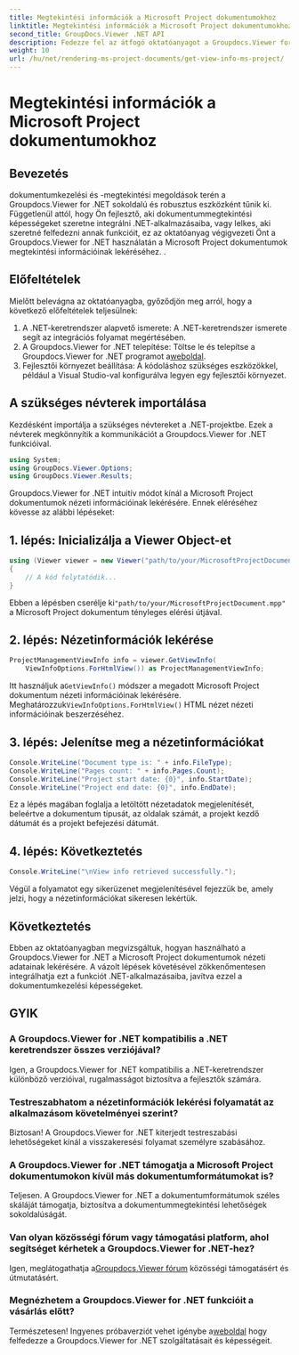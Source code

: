 ```yaml
---
title: Megtekintési információk a Microsoft Project dokumentumokhoz
linktitle: Megtekintési információk a Microsoft Project dokumentumokhoz
second_title: GroupDocs.Viewer .NET API
description: Fedezze fel az átfogó oktatóanyagot a Groupdocs.Viewer for .NET használatáról a Microsoft Project dokumentumok nézeti információinak könnyű lekéréséhez.
weight: 10
url: /hu/net/rendering-ms-project-documents/get-view-info-ms-project/
---
```


# Megtekintési információk a Microsoft Project dokumentumokhoz

## Bevezetés
dokumentumkezelési és -megtekintési megoldások terén a Groupdocs.Viewer for .NET sokoldalú és robusztus eszközként tűnik ki. Függetlenül attól, hogy Ön fejlesztő, aki dokumentummegtekintési képességeket szeretne integrálni .NET-alkalmazásaiba, vagy lelkes, aki szeretné felfedezni annak funkcióit, ez az oktatóanyag végigvezeti Önt a Groupdocs.Viewer for .NET használatán a Microsoft Project dokumentumok megtekintési információinak lekéréséhez. .
## Előfeltételek
Mielőtt belevágna az oktatóanyagba, győződjön meg arról, hogy a következő előfeltételek teljesülnek:
1. A .NET-keretrendszer alapvető ismerete: A .NET-keretrendszer ismerete segít az integrációs folyamat megértésében.
2.  A Groupdocs.Viewer for .NET telepítése: Töltse le és telepítse a Groupdocs.Viewer for .NET programot a[weboldal](https://releases.groupdocs.com/viewer/net/).
3. Fejlesztői környezet beállítása: A kódoláshoz szükséges eszközökkel, például a Visual Studio-val konfigurálva legyen egy fejlesztői környezet.

## A szükséges névterek importálása
Kezdésként importálja a szükséges névtereket a .NET-projektbe. Ezek a névterek megkönnyítik a kommunikációt a Groupdocs.Viewer for .NET funkcióival.

```csharp
using System;
using GroupDocs.Viewer.Options;
using GroupDocs.Viewer.Results;
```

Groupdocs.Viewer for .NET intuitív módot kínál a Microsoft Project dokumentumok nézeti információinak lekérésére. Ennek eléréséhez kövesse az alábbi lépéseket:
## 1. lépés: Inicializálja a Viewer Object-et
```csharp
using (Viewer viewer = new Viewer("path/to/your/MicrosoftProjectDocument.mpp"))
{
    // A kód folytatódik...
}
```
 Ebben a lépésben cserélje ki`"path/to/your/MicrosoftProjectDocument.mpp"` a Microsoft Project dokumentum tényleges elérési útjával.
## 2. lépés: Nézetinformációk lekérése
```csharp
ProjectManagementViewInfo info = viewer.GetViewInfo(
    ViewInfoOptions.ForHtmlView()) as ProjectManagementViewInfo;
```
 Itt használjuk a`GetViewInfo()` módszer a megadott Microsoft Project dokumentum nézeti információinak lekérésére. Meghatározzuk`ViewInfoOptions.ForHtmlView()` HTML nézet nézeti információinak beszerzéséhez.
## 3. lépés: Jelenítse meg a nézetinformációkat
```csharp
Console.WriteLine("Document type is: " + info.FileType);
Console.WriteLine("Pages count: " + info.Pages.Count);
Console.WriteLine("Project start date: {0}", info.StartDate);
Console.WriteLine("Project end date: {0}", info.EndDate);
```
Ez a lépés magában foglalja a letöltött nézetadatok megjelenítését, beleértve a dokumentum típusát, az oldalak számát, a projekt kezdő dátumát és a projekt befejezési dátumát.
## 4. lépés: Következtetés
```csharp
Console.WriteLine("\nView info retrieved successfully.");
```
Végül a folyamatot egy sikerüzenet megjelenítésével fejezzük be, amely jelzi, hogy a nézetinformációkat sikeresen lekértük.

## Következtetés
Ebben az oktatóanyagban megvizsgáltuk, hogyan használható a Groupdocs.Viewer for .NET a Microsoft Project dokumentumok nézeti adatainak lekérésére. A vázolt lépések követésével zökkenőmentesen integrálhatja ezt a funkciót .NET-alkalmazásaiba, javítva ezzel a dokumentumkezelési képességeket.
## GYIK

### A Groupdocs.Viewer for .NET kompatibilis a .NET keretrendszer összes verziójával?

Igen, a Groupdocs.Viewer for .NET kompatibilis a .NET-keretrendszer különböző verzióival, rugalmasságot biztosítva a fejlesztők számára.

### Testreszabhatom a nézetinformációk lekérési folyamatát az alkalmazásom követelményei szerint?

Biztosan! A Groupdocs.Viewer for .NET kiterjedt testreszabási lehetőségeket kínál a visszakeresési folyamat személyre szabásához.

### A Groupdocs.Viewer for .NET támogatja a Microsoft Project dokumentumokon kívül más dokumentumformátumokat is?

Teljesen. A Groupdocs.Viewer for .NET a dokumentumformátumok széles skáláját támogatja, biztosítva a dokumentummegtekintési lehetőségek sokoldalúságát.

### Van olyan közösségi fórum vagy támogatási platform, ahol segítséget kérhetek a Groupdocs.Viewer for .NET-hez?

 Igen, meglátogathatja a[Groupdocs.Viewer fórum](https://forum.groupdocs.com/c/viewer/9) közösségi támogatásért és útmutatásért.

### Megnézhetem a Groupdocs.Viewer for .NET funkcióit a vásárlás előtt?

 Természetesen! Ingyenes próbaverziót vehet igénybe a[weboldal](https://releases.groupdocs.com/) hogy felfedezze a Groupdocs.Viewer for .NET szolgáltatásait és képességeit.
